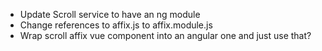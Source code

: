 - Update Scroll service to have an ng module
- Change references to affix.js to affix.module.js
- Wrap scroll affix vue component into an angular one and just use that?
